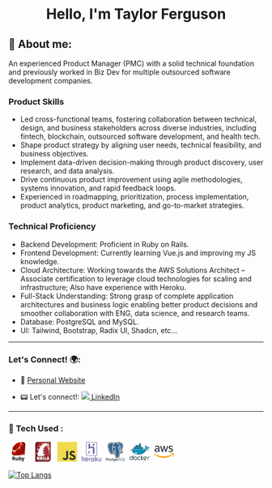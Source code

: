 
  
<h1 align="center">
  Hello, I'm Taylor Ferguson
</h1>

## 🌄 About me: 

An experienced Product Manager (PMC) with a solid technical foundation and previously worked in Biz Dev for multiple outsourced software development companies. 


### Product Skills

- Led cross-functional teams, fostering collaboration between technical, design, and business stakeholders across diverse industries, including fintech, blockchain, outsourced software development, and health tech.
- Shape product strategy by aligning user needs, technical feasibility, and business objectives.
- Implement data-driven decision-making through product discovery, user research, and data analysis.
- Drive continuous product improvement using agile methodologies, systems innovation, and rapid feedback loops.
- Experienced in roadmapping, prioritization, process implementation, product analytics, product marketing, and go-to-market strategies.



### Technical Proficiency

- Backend Development: Proficient in Ruby on Rails.
- Frontend Development: Currently learning Vue.js and improving my JS knowledge. 
- Cloud Architecture: Working towards the AWS Solutions Architect –Associate certification to leverage cloud technologies for scaling and infrastructure; Also have experience with Heroku.
- Full-Stack Understanding: Strong grasp of complete application architectures and business logic enabling better product decisions and smoother collaboration with ENG, data science, and research teams.
- Database: PostgreSQL and MySQL.
- UI: Tailwind, Bootstrap, Radix UI, Shadcn, etc... 


---


### Let's Connect! 🌍:



- :ship: [Personal Website](https://www.taylorferguson.xyz/) 

- :pager: Let's connect!: [![](https://i.sstatic.net/gVE0j.png) LinkedIn](https://www.linkedin.com/in/taylor-ferguson-57826660/)




---

### :musical_score: Tech Used :

<div>
  
   <img src="https://github.com/devicons/devicon/blob/master/icons/ruby/ruby-original-wordmark.svg" title="Ruby" alt="Ruby" width="40" height="40"/>&nbsp;
  <img src="https://github.com/devicons/devicon/blob/master/icons/rails/rails-original-wordmark.svg" title="Rails" alt="Rails" width="40" height="40"/>&nbsp;
  <img src="https://github.com/devicons/devicon/blob/master/icons/javascript/javascript-original.svg" title="JavaScript" alt="JavaScript" width="40" height="40"/>&nbsp;
  <img src="https://github.com/devicons/devicon/blob/master/icons/heroku/heroku-original-wordmark.svg" title="Heroku" alt="Heroku" width="40" height="40"/>&nbsp;
  <img src="https://github.com/devicons/devicon/blob/master/icons/postgresql/postgresql-original-wordmark.svg" title="PostgreSQL" alt="PostgreSQL" width="40" height="40"/>&nbsp;
    <img src="https://github.com/devicons/devicon/blob/master/icons/docker/docker-original-wordmark.svg" title="docker" alt="docker" width="40" height="40"/>&nbsp;
    <img src="https://github.com/devicons/devicon/blob/master/icons/amazonwebservices/amazonwebservices-original-wordmark.svg" title="amazonwebservices" alt="amazonwebservices" width="40" height="40"/>&nbsp;
</div>

[![Top Langs](https://github-readme-stats.vercel.app/api/top-langs/?username=taylorjalpha&theme=radical)](https://github.com/anuraghazra/github-readme-stats)
